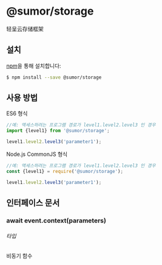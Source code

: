 # @sumor/storage
轻呈云存储框架

## 설치

[npm](https://www.npmjs.com/)을 통해 설치합니다:
```sh
$ npm install --save @sumor/storage
```

## 사용 방법

ES6 형식
```js
//예: 액세스하려는 프로그램 경로가 level1.level2.level3 인 경우
import {level1} from '@sumor/storage';

level1.level2.level3('parameter1');
```
Node.js CommonJS 형식
```js
//예: 액세스하려는 프로그램 경로가 level1.level2.level3 인 경우
const {level1} = require('@sumor/storage');

level1.level2.level3('parameter1');
```

## 인터페이스 문서

### await event.context(parameters)
###### 타입
비동기 함수